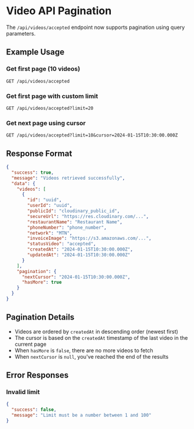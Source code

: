 # Video API Pagination

The `/api/videos/accepted` endpoint now supports pagination using query parameters.


## Example Usage

### Get first page (10 videos)
```
GET /api/videos/accepted
```

### Get first page with custom limit
```
GET /api/videos/accepted?limit=20
```

### Get next page using cursor
```
GET /api/videos/accepted?limit=10&cursor=2024-01-15T10:30:00.000Z
```

## Response Format

```json
{
  "success": true,
  "message": "Videos retrieved successfully",
  "data": {
    "videos": [
      {
        "id": "uuid",
        "userId": "uuid",
        "publicId": "cloudinary_public_id",
        "secureUrl": "https://res.cloudinary.com/...",
        "restaurantName": "Restaurant Name",
        "phoneNumber": "phone_number",
        "network": "MTN",
        "invoiceImage": "https://s3.amazonaws.com/...",
        "statusVideo": "accepted",
        "createdAt": "2024-01-15T10:30:00.000Z",
        "updatedAt": "2024-01-15T10:30:00.000Z"
      }
    ],
    "pagination": {
      "nextCursor": "2024-01-15T10:30:00.000Z",
      "hasMore": true
    }
  }
}
```

## Pagination Details

- Videos are ordered by `createdAt` in descending order (newest first)
- The cursor is based on the `createdAt` timestamp of the last video in the current page
- When `hasMore` is `false`, there are no more videos to fetch
- When `nextCursor` is `null`, you've reached the end of the results

## Error Responses

### Invalid limit
```json
{
  "success": false,
  "message": "Limit must be a number between 1 and 100"
}
```

